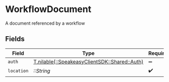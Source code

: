 # WorkflowDocument

A document referenced by a workflow


## Fields

| Field                                                                        | Type                                                                         | Required                                                                     | Description                                                                  |
| ---------------------------------------------------------------------------- | ---------------------------------------------------------------------------- | ---------------------------------------------------------------------------- | ---------------------------------------------------------------------------- |
| `auth`                                                                       | [T.nilable(::SpeakeasyClientSDK::Shared::Auth)](../../models/shared/auth.md) | :heavy_minus_sign:                                                           | N/A                                                                          |
| `location`                                                                   | *::String*                                                                   | :heavy_check_mark:                                                           | N/A                                                                          |